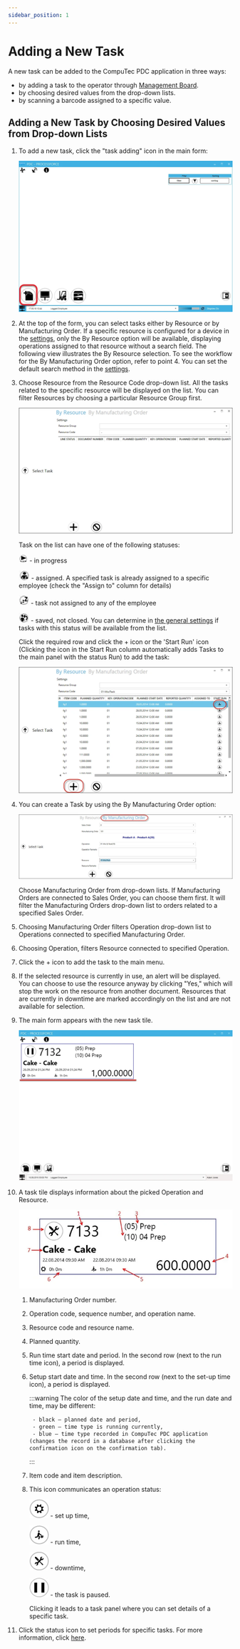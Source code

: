 ```yaml
---
sidebar_position: 1
---
```


# Adding a New Task

A new task can be added to the CompuTec PDC application in three ways:

- by adding a task to the operator through [Management Board](./management-board.md).
- by choosing desired values from the drop-down lists.
- by scanning a barcode assigned to a specific value.

## Adding a New Task by Choosing Desired Values from Drop-down Lists

1. To add a new task, click the "task adding" icon in the main form:

    ![Adding Task](./media/adding-new-task/adding-task.webp)
2. At the top of the form, you can select tasks either by Resource or by Manufacturing Order. If a specific resource is configured for a device in the [settings](../administrator-guide/setting-up-the-application/overview.md), only the By Resource option will be available, displaying operations assigned to that resource without a search field. The following view illustrates the By Resource selection. To see the workflow for the By Manufacturing Order option, refer to point 4. You can set the default search method in the [settings](../administrator-guide/setting-up-the-application/overview.md).
3. Choose Resource from the Resource Code drop-down list. All the tasks related to the specific resource will be displayed on the list. You can filter Resources by choosing a particular Resource Group first.

    ![By Resource](./media/adding-new-task/by-resource.webp)

    Task on the list can have one of the following statuses:

    ![In Progress Icon](./media/adding-new-task/in-progress-icon.webp) - in progress

    ![Assigned Icon](./media/adding-new-task/assigned-icon.webp) - assigned. A specified task is already assigned to a specific employee (check the "Assign to" column for details)

    ![Not Assigned Icon](./media/adding-new-task/not-assigned-icon.webp) - task not assigned to any of the employee

    ![Saved Icon](./media/adding-new-task/saved-icon.webp) - saved, not closed. You can determine in [the general settings](../administrator-guide/setting-up-the-application/overview.md#processforce-settings) if tasks with this status will be available from the list.

    Click the required row and click the + icon or the 'Start Run' icon (Clicking the icon in the Start Run column automatically adds Tasks to the main panel with the status Run) to add the task:

    ![Start Run](./media/adding-new-task/pdc-start-run.webp)
4. You can create a Task by using the By Manufacturing Order option:

    ![By Manufacturing Order](./media/adding-new-task/by-manufacturing-order.webp)

    Choose Manufacturing Order from drop-down lists. If Manufacturing Orders are connected to Sales Order, you can choose them first. It will filter the Manufacturing Orders drop-down list to orders related to a specified Sales Order.
5. Choosing Manufacturing Order filters Operation drop-down list to Operations connected to specified Manufacturing Order.
6. Choosing Operation, filters Resource connected to specified Operation.
7. Click the + icon to add the task to the main menu.
8. If the selected resource is currently in use, an alert will be displayed. You can choose to use the resource anyway by clicking "Yes," which will stop the work on the resource from another document. Resources that are currently in downtime are marked accordingly on the list and are not available for selection.
9. The main form appears with the new task tile.

    ![Added Task](./media/adding-new-task/added-task.webp)
10. A task tile displays information about the picked Operation and Resource.

    ![Task Details](./media/adding-new-task/pdc-task-details.webp)

    1. Manufacturing Order number.
    2. Operation code, sequence number, and operation name.
    3. Resource code and resource name.
    4. Planned quantity.
    5. Run time start date and period. In the second row (next to the run time icon), a period is displayed.
    6. Setup start date and time. In the second row (next to the set-up time icon), a period is displayed.

        :::warning
            The color of the setup date and time, and the run date and time, may be different:

            - black – planned date and period,
            - green – time type is running currently,
            - blue – time type recorded in CompuTec PDC application (changes the record in a database after clicking the confirmation icon on the confirmation tab).
        :::
    7. Item code and item description.
    8. This icon communicates an operation status:

        ![Set up Icon](./media/adding-new-task/setup-icon.webp) - set up time,

        ![Run time Icon](./media/adding-new-task/runtime-icon.webp) - run time,

        ![Downtime Icon](./media/adding-new-task/downtime-icon.webp) - downtime,

        ![Pause Icon](./media/adding-new-task/pause-icon.webp) - the task is paused.

        Clicking it leads to a task panel where you can set details of a specific task.
11. Click the status icon to set periods for specific tasks. For more information, click [here](./task-activities/overview.md).
